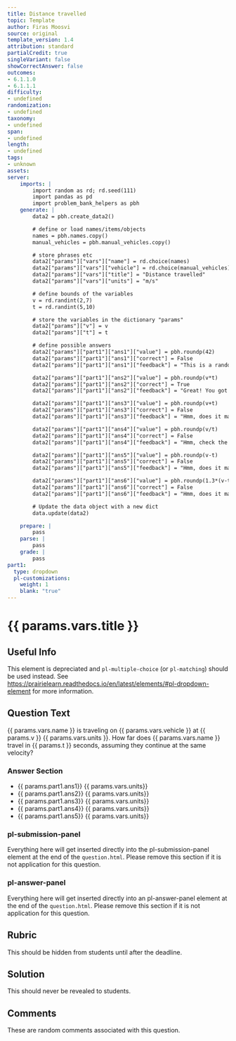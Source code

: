 ```yaml
---
title: Distance travelled
topic: Template
author: Firas Moosvi
source: original
template_version: 1.4
attribution: standard
partialCredit: true
singleVariant: false
showCorrectAnswer: false
outcomes:
- 6.1.1.0
- 6.1.1.1
difficulty:
- undefined
randomization:
- undefined
taxonomy:
- undefined
span:
- undefined
length:
- undefined
tags:
- unknown
assets:
server:
    imports: |
        import random as rd; rd.seed(111)
        import pandas as pd
        import problem_bank_helpers as pbh
    generate: |
        data2 = pbh.create_data2()

        # define or load names/items/objects
        names = pbh.names.copy()
        manual_vehicles = pbh.manual_vehicles.copy()

        # store phrases etc
        data2["params"]["vars"]["name"] = rd.choice(names)
        data2["params"]["vars"]["vehicle"] = rd.choice(manual_vehicles)
        data2["params"]["vars"]["title"] = "Distance travelled"
        data2["params"]["vars"]["units"] = "m/s"

        # define bounds of the variables
        v = rd.randint(2,7)
        t = rd.randint(5,10)

        # store the variables in the dictionary "params"
        data2["params"]["v"] = v
        data2["params"]["t"] = t

        # define possible answers
        data2["params"]["part1"]["ans1"]["value"] = pbh.roundp(42)
        data2["params"]["part1"]["ans1"]["correct"] = False
        data2["params"]["part1"]["ans1"]["feedback"] = "This is a random number, you probably selected this choice by mistake! Try again please!"

        data2["params"]["part1"]["ans2"]["value"] = pbh.roundp(v*t)
        data2["params"]["part1"]["ans2"]["correct"] = True
        data2["params"]["part1"]["ans2"]["feedback"] = "Great! You got it."

        data2["params"]["part1"]["ans3"]["value"] = pbh.roundp(v+t)
        data2["params"]["part1"]["ans3"]["correct"] = False
        data2["params"]["part1"]["ans3"]["feedback"] = "Hmm, does it make sense to add a velocity and a time? Check the units!"

        data2["params"]["part1"]["ans4"]["value"] = pbh.roundp(v/t)
        data2["params"]["part1"]["ans4"]["correct"] = False
        data2["params"]["part1"]["ans4"]["feedback"] = "Hmm, check the units of the resulting answer: v/t."

        data2["params"]["part1"]["ans5"]["value"] = pbh.roundp(v-t)
        data2["params"]["part1"]["ans5"]["correct"] = False
        data2["params"]["part1"]["ans5"]["feedback"] = "Hmm, does it make sense to subtract a velocity and a time? Check the units!"

        data2["params"]["part1"]["ans6"]["value"] = pbh.roundp(1.3*(v-t))
        data2["params"]["part1"]["ans6"]["correct"] = False
        data2["params"]["part1"]["ans6"]["feedback"] = "Hmm, does it make sense to subtract a velocity and a time? Check the units!"

        # Update the data object with a new dict
        data.update(data2)

    prepare: |
        pass
    parse: |
        pass
    grade: |
        pass
part1:
  type: dropdown
  pl-customizations:
    weight: 1
    blank: "true"
---
```

# {{ params.vars.title }}

## Useful Info

This element is depreciated and `pl-multiple-choice` (or `pl-matching`) should be used instead. See https://prairielearn.readthedocs.io/en/latest/elements/#pl-dropdown-element for more information.

## Question Text

{{ params.vars.name }} is traveling on {{ params.vars.vehicle }} at {{ params.v }} {{ params.vars.units }}.
How far does {{ params.vars.name }} travel in {{ params.t }} seconds, assuming they continue at the same velocity?

### Answer Section

- {{ params.part1.ans1}} {{ params.vars.units}}
- {{ params.part1.ans2}} {{ params.vars.units}}
- {{ params.part1.ans3}} {{ params.vars.units}}
- {{ params.part1.ans4}} {{ params.vars.units}}
- {{ params.part1.ans5}} {{ params.vars.units}}

### pl-submission-panel

Everything here will get inserted directly into the pl-submission-panel element at the end of the `question.html`.
Please remove this section if it is not application for this question.

### pl-answer-panel

Everything here will get inserted directly into an pl-answer-panel element at the end of the `question.html`.
Please remove this section if it is not application for this question.

## Rubric

This should be hidden from students until after the deadline.

## Solution

This should never be revealed to students.

## Comments

These are random comments associated with this question.

